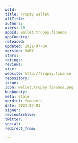 ```yaml
---
wsId: 
title: Trupay wallet
altTitle: 
authors: 
users: 10
appId: wallet.trupay.finance
appCountry: 
released: 
updated: 2021-07-04
version: VARY
stars: 
ratings: 
reviews: 
size: 
website: http://trupay.finance
repository: 
issue: 
icon: wallet.trupay.finance.png
bugbounty: 
meta: stale
verdict: fewusers
date: 2022-07-01
signer: 
reviewArchive: 
twitter: 
social: 
redirect_from: 

---
```


